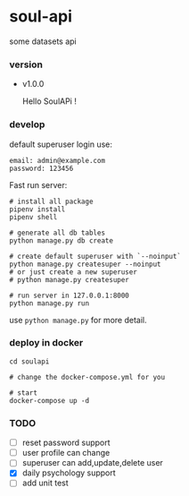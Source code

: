 # soul-api
some datasets api

### version
- v1.0.0

    Hello SoulAPi !

### develop

default superuser login use:
```
email: admin@example.com
password: 123456
```

Fast run server:

```shell
# install all package
pipenv install
pipenv shell

# generate all db tables
python manage.py db create

# create default superuser with `--noinput`
python manage.py createsuper --noinput
# or just create a new superuser
# python manage.py createsuper

# run server in 127.0.0.1:8000
python manage.py run
```

use `python manage.py` for more detail.

### deploy in docker
```shell
cd soulapi

# change the docker-compose.yml for you

# start
docker-compose up -d
```

### TODO

- [ ] reset password support
- [ ] user profile can change
- [ ] superuser can add,update,delete user
- [x] daily psychology support
- [ ] add unit test